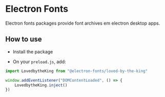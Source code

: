 # Electron Fonts

Electron fonts packages provide font archives em electron desktop apps.

## How to use

* Install the package

* On your `preload.js`, add:

```ts
import LovedbytheKing from "@electron-fonts/loved-by-the-king"

window.addEventListener("DOMContentLoaded", () => {
    LovedbytheKing.inject()
})
```